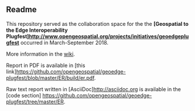 ## Readme

This repository served as the collaboration space for the the **[Geospatial to the Edge Interoperability Plugfest]http://www.opengeospatial.org/projects/initiatives/geoedgeplugfest** occurred in March-September 2018.

More information in the [wiki](https://github.com/opengeospatial/geoedge-plugfest/wiki).

Report in PDF is available in [this link]https://github.com/opengeospatial/geoedge-plugfest/blob/master/ER/build/er.pdf.

Raw text report written in [AsciiDoc]http://asciidoc.org is available in the [code section] https://github.com/opengeospatial/geoedge-plugfest/tree/master/ER.
